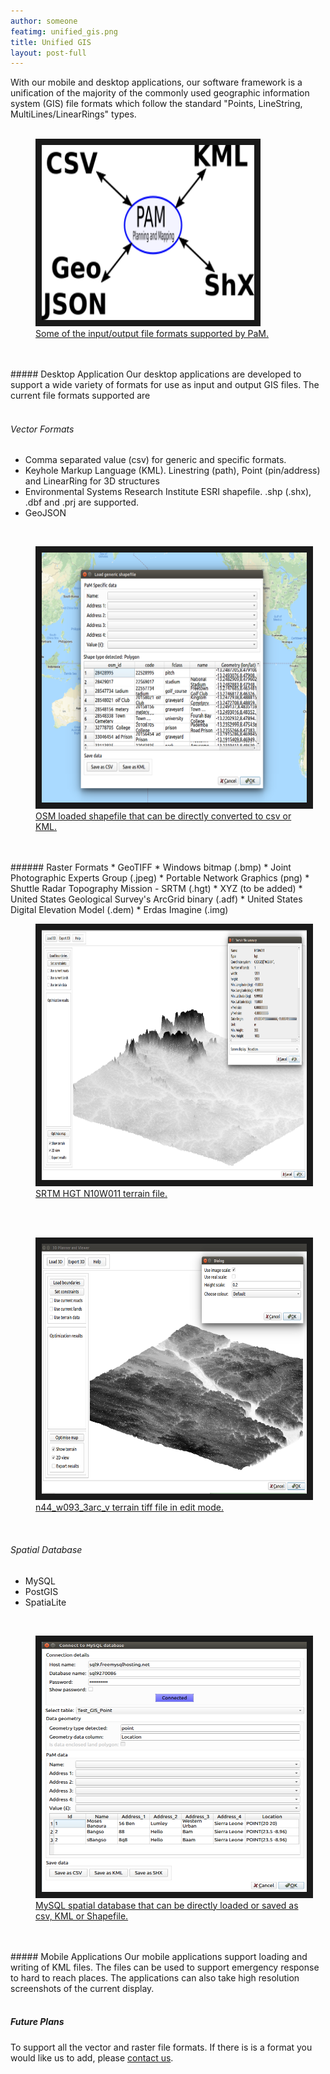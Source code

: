 ```yaml
---
author: someone
featimg: unified_gis.png
title: Unified GIS
layout: post-full
---
```

With our mobile and desktop applications, our software framework is a unification of the majority of the commonly used geographic information system (GIS) file formats which follow the standard "Points, LineString, MultiLines/LinearRings" types.
<br/>
<br/>
<figure>
<a href="/media/compressed/unified_gis.png
" target="_blank"><img src="/media/compressed/unified_gis.png" 
alt="IMAGE ALT TEXT HERE" width="340" height="280" border="10" /><figcaption>Some of the input/output file formats supported by PaM.
 </figcaption></a>
 </figure>
<br/>
<br/>
##### Desktop Application
Our desktop applications are developed to support a wide variety of formats for use as input and output GIS files. The current file formats supported are
<br/>
<br/>

###### Vector Formats
* Comma separated value (csv) for generic and specific formats. 
* Keyhole Markup Language (KML). Linestring (path), Point (pin/address) and LinearRing for 3D structures
* Environmental Systems Research Institute ESRI shapefile. .shp (.shx), .dbf and .prj are supported.<!-- Point for pin/address Polyline and PolylineM for road and Polygon for land-->
* GeoJSON

<br/>
<figure>
<a href="/media/compressed/osm_shapen.png
" target="_blank"><img src="/media/compressed/osm_shapen.png" 
alt="IMAGE ALT TEXT HERE" width="600" height="400" border="10" />
 <figcaption>
 OSM loaded shapefile that can be directly converted to csv or KML.
 </figcaption></a>
 </figure>
 <br/>
<br/>
###### Raster Formats
* GeoTIFF
* Windows bitmap (.bmp)
* Joint Photographic Experts Group (.jpeg)
* Portable Network Graphics (png)
* Shuttle Radar Topography Mission - SRTM (.hgt)
* XYZ (to be added)
* United States Geological Survey's ArcGrid binary (.adf)
* United States Digital Elevation Model (.dem)
* Erdas Imagine (.img)
<br/>
<figure>
<a href="/media/compressed/srtm1011n.png
" target="_blank"><img src="/media/compressed/srtm1011n.png" 
alt="IMAGE ALT TEXT HERE" width="600" height="400" border="10" />
 <figcaption>
 SRTM HGT N10W011 terrain file.
 </figcaption></a>
 </figure>
 <br/>
 
 <br/>
<figure>
<a href="/media/compressed/n44_w093_3arc_v1n.png
" target="_blank"><img src="/media/compressed/n44_w093_3arc_v1n.png" 
alt="IMAGE ALT TEXT HERE" width="600" height="400" border="10" />
 <figcaption>
 n44_w093_3arc_v terrain tiff file in edit mode.
 </figcaption></a>
 </figure>
 <br/>
 
 
###### Spatial Database
* MySQL
* PostGIS
* SpatiaLite

 <br/>
<figure>
<a href="/media/compressed/mysql.png
" target="_blank"><img src="/media/compressed/mysql.png" 
alt="IMAGE ALT TEXT HERE" width="600" height="400" border="10" />
 <figcaption>
 MySQL spatial database that can be directly loaded or saved as csv, KML or Shapefile.
 </figcaption></a>
 </figure>
 <br/>

<br/>
##### Mobile Applications
Our mobile applications support loading and writing of KML files. The files can be used to support emergency response to hard to reach places. The applications can also take high resolution screenshots of the current display.
<br/>
<br/>

##### Future Plans
To support all the vector and raster file formats. If there is is a format you would like us to add, please [contact us](/contact_us).






